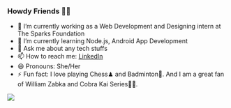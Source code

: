 ### Howdy Friends 👋😉



- 🔭 I’m currently working as a Web Development and Designing intern at The Sparks Foundation
- 🌱 I’m currently learning Node.js, Android App Development
- 💬 Ask me about any tech stuffs
- 📫 How to reach me: [LinkedIn](https://www.linkedin.com/in/philona-reetha-sebastian/)
- 😄 Pronouns: She/Her
- ⚡ Fun fact: I love playing Chess♟ and Badminton🏸. And I am a great fan of William Zabka and Cobra Kai Series🐍👊.
<img src="https://github-readme-stats.vercel.app/api?username=philona123&&show_icons=true&title_color=ffffff&icon_color=bb2acf&text_color=daf7dc&bg_color=151515">

